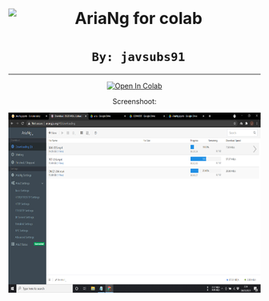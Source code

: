 <center><img src="https://raw.githubusercontent.com/mayswind/AriaNg-Native/master/assets/AriaNg.ico" height="80px" align="left"></a>

# <font size=6>**AriaNg for colab**</font>


# `By: javsubs91`

---



<a href="https://colab.research.google.com/github/javsubs91/AriaNg-for-Colab/blob/master/AriaNg%20for%20colab.ipynb" target="_parent"><img src="https://colab.research.google.com/assets/colab-badge.svg" alt="Open In Colab"/></a>



Screenshoot:


<img src="https://github.com/javsubs91/AriaNg/blob/main/Screenshot%20(349).png?raw=true" height="360px" align="left"></a>
